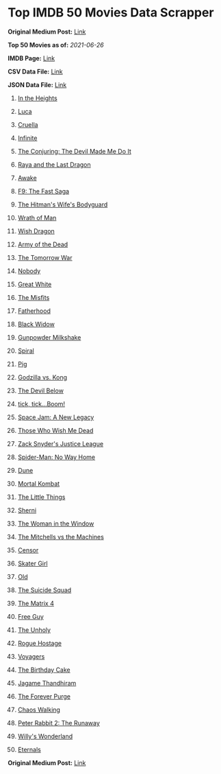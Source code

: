 # Top IMDB 50 Movies Data Scrapper

**Original Medium Post:** [Link](https://medium.com/@nishantsahoo/which-movie-should-i-watch-5c83a3c0f5b1) 

**Top 50 Movies as of:** _2021-06-26_

**IMDB Page:** [Link](http://www.imdb.com/search/title?release_date=2021,2021&title_type=feature)

**CSV Data File:** [Link](/Data/data.csv)

**JSON Data File:** [Link](/Data/data.json)

1. [In the Heights](https://www.imdb.com/title/tt1321510/?ref_=adv_li_tt)

2. [Luca](https://www.imdb.com/title/tt12801262/?ref_=adv_li_tt)

3. [Cruella](https://www.imdb.com/title/tt3228774/?ref_=adv_li_tt)

4. [Infinite](https://www.imdb.com/title/tt6654210/?ref_=adv_li_tt)

5. [The Conjuring: The Devil Made Me Do It](https://www.imdb.com/title/tt7069210/?ref_=adv_li_tt)

6. [Raya and the Last Dragon](https://www.imdb.com/title/tt5109280/?ref_=adv_li_tt)

7. [Awake](https://www.imdb.com/title/tt10418662/?ref_=adv_li_tt)

8. [F9: The Fast Saga](https://www.imdb.com/title/tt5433138/?ref_=adv_li_tt)

9. [The Hitman's Wife's Bodyguard](https://www.imdb.com/title/tt8385148/?ref_=adv_li_tt)

10. [Wrath of Man](https://www.imdb.com/title/tt11083552/?ref_=adv_li_tt)

11. [Wish Dragon](https://www.imdb.com/title/tt5562070/?ref_=adv_li_tt)

12. [Army of the Dead](https://www.imdb.com/title/tt0993840/?ref_=adv_li_tt)

13. [The Tomorrow War](https://www.imdb.com/title/tt9777666/?ref_=adv_li_tt)

14. [Nobody](https://www.imdb.com/title/tt7888964/?ref_=adv_li_tt)

15. [Great White](https://www.imdb.com/title/tt8435002/?ref_=adv_li_tt)

16. [The Misfits](https://www.imdb.com/title/tt4876134/?ref_=adv_li_tt)

17. [Fatherhood](https://www.imdb.com/title/tt4733624/?ref_=adv_li_tt)

18. [Black Widow](https://www.imdb.com/title/tt3480822/?ref_=adv_li_tt)

19. [Gunpowder Milkshake](https://www.imdb.com/title/tt8368408/?ref_=adv_li_tt)

20. [Spiral](https://www.imdb.com/title/tt10342730/?ref_=adv_li_tt)

21. [Pig](https://www.imdb.com/title/tt11003218/?ref_=adv_li_tt)

22. [Godzilla vs. Kong](https://www.imdb.com/title/tt5034838/?ref_=adv_li_tt)

23. [The Devil Below](https://www.imdb.com/title/tt7646322/?ref_=adv_li_tt)

24. [tick, tick...Boom!](https://www.imdb.com/title/tt8721424/?ref_=adv_li_tt)

25. [Space Jam: A New Legacy](https://www.imdb.com/title/tt3554046/?ref_=adv_li_tt)

26. [Those Who Wish Me Dead](https://www.imdb.com/title/tt3215824/?ref_=adv_li_tt)

27. [Zack Snyder's Justice League](https://www.imdb.com/title/tt12361974/?ref_=adv_li_tt)

28. [Spider-Man: No Way Home](https://www.imdb.com/title/tt10872600/?ref_=adv_li_tt)

29. [Dune](https://www.imdb.com/title/tt1160419/?ref_=adv_li_tt)

30. [Mortal Kombat](https://www.imdb.com/title/tt0293429/?ref_=adv_li_tt)

31. [The Little Things](https://www.imdb.com/title/tt10016180/?ref_=adv_li_tt)

32. [Sherni](https://www.imdb.com/title/tt10741542/?ref_=adv_li_tt)

33. [The Woman in the Window](https://www.imdb.com/title/tt6111574/?ref_=adv_li_tt)

34. [The Mitchells vs the Machines](https://www.imdb.com/title/tt7979580/?ref_=adv_li_tt)

35. [Censor](https://www.imdb.com/title/tt10329614/?ref_=adv_li_tt)

36. [Skater Girl](https://www.imdb.com/title/tt6964940/?ref_=adv_li_tt)

37. [Old](https://www.imdb.com/title/tt10954652/?ref_=adv_li_tt)

38. [The Suicide Squad](https://www.imdb.com/title/tt6334354/?ref_=adv_li_tt)

39. [The Matrix 4](https://www.imdb.com/title/tt10838180/?ref_=adv_li_tt)

40. [Free Guy](https://www.imdb.com/title/tt6264654/?ref_=adv_li_tt)

41. [The Unholy](https://www.imdb.com/title/tt9419056/?ref_=adv_li_tt)

42. [Rogue Hostage](https://www.imdb.com/title/tt13067292/?ref_=adv_li_tt)

43. [Voyagers](https://www.imdb.com/title/tt9664108/?ref_=adv_li_tt)

44. [The Birthday Cake](https://www.imdb.com/title/tt10719958/?ref_=adv_li_tt)

45. [Jagame Thandhiram](https://www.imdb.com/title/tt10661848/?ref_=adv_li_tt)

46. [The Forever Purge](https://www.imdb.com/title/tt10327252/?ref_=adv_li_tt)

47. [Chaos Walking](https://www.imdb.com/title/tt2076822/?ref_=adv_li_tt)

48. [Peter Rabbit 2: The Runaway](https://www.imdb.com/title/tt8376234/?ref_=adv_li_tt)

49. [Willy's Wonderland](https://www.imdb.com/title/tt8114980/?ref_=adv_li_tt)

50. [Eternals](https://www.imdb.com/title/tt9032400/?ref_=adv_li_tt)

**Original Medium Post:** [Link](https://medium.com/@nishantsahoo/which-movie-should-i-watch-5c83a3c0f5b1) 
